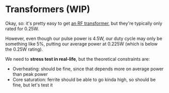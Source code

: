 # Transformers (WIP)

Okay, so: it's pretty easy to get [an RF transformer](https://eu.mouser.com/ProductDetail/994-SWB1040-PCL), but they're typically only rated for 0.25W.

However, even though our pulse power is 4.5W, our duty cycle may only be something like 5%, putting our average power at 0.225W (which is below the 0.25W rating).

We need to **stress test in real-life**, but the theoretical constraints are:

- Overheating: should be fine, since that depends more on average power than peak power
- Core saturation: ferrite should be able to go kinda high, so should be fine, but let's test it